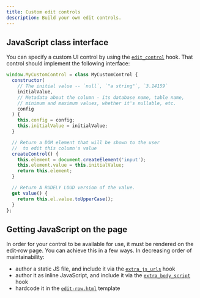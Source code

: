 ```yaml
---
title: Custom edit controls
description: Build your own edit controls.
---
```


## JavaScript class interface

You can specify a custom UI control by using the [`edit_control`](http://localhost:3000/docs/hooks#edit-control) hook. That control should implement the following interface:

```javascript
window.MyCustomControl = class MyCustomControl {
  constructor(
    // The initial value -- `null`, `"a string"`, `3.14159`
    initialValue,
    // Metadata about the column - its database name, table name,
    // minimum and maximum values, whether it's nullable, etc.
    config
  ) {
    this.config = config;
    this.initialValue = initialValue;
  }

  // Return a DOM element that will be shown to the user
  //  to edit this column's value
  createControl() {
    this.element = document.createElement('input');
    this.element.value = this.initialValue;
    return this.element;
  }

  // Return A RUDELY LOUD version of the value.
  get value() {
    return this.el.value.toUpperCase();
  }
};
```

## Getting JavaScript on the page

In order for your control to be available for use, it must be rendered on
the edit-row page. You can achieve this in a few ways. In decreasing
order of maintainability:

- author a static JS file, and include it via the [`extra_js_urls`](https://docs.datasette.io/en/stable/plugin_hooks.html#extra-js-urls-template-database-table-columns-view-name-request-datasette) hook
- author it as inline JavaScript, and include it via the [`extra_body_script`](https://docs.datasette.io/en/stable/plugin_hooks.html#extra-body-script-template-database-table-columns-view-name-request-datasette) hook
- hardcode it in the [`edit-row.html`](/docs/templates) template
